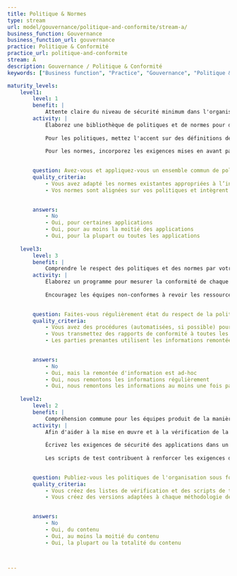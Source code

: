 ```yaml
---
title: Politique & Normes
type: stream
url: model/gouvernance/politique-and-conformite/stream-a/
business_function: Gouvernance
business_function_url: gouvernance
practice: Politique & Conformité
practice_url: politique-and-conformite
stream: A
description: Gouvernance / Politique & Conformité
keywords: ["Business function", "Practice", "Gouvernance", "Politique & Conformité"]

maturity_levels:
    level1:
        level: 1
        benefit: |
            Attente claire du niveau de sécurité minimum dans l'organisation
        activity: |
            Élaborez une bibliothèque de politiques et de normes pour diriger tous les aspects du développement logiciel au sein de l'organisation. Les politiques et les normes sont basées sur les textes existants dans l’industrie et s'appliquant à celle de l'organisation. En raison de l'étendue des limites propres aux technologies et aux bonnes pratiques, ré-examinez les normes proposées avec les différentes équipes produits. Avec l'objectif général d'augmenter la sécurité des applications et des infrastructures informatiques, invitez les équipes produits à fournir des commentaires sur tous les aspects des normes qui ne seraient pas réalisables ou rentables à mettre en œuvre, ainsi que sur la possibilité d'aller plus loin que les normes avec peu d'efforts de la part des équipes produits.
            
            Pour les politiques, mettez l'accent sur des définitions de haut niveau et des aspects de la sécurité des applications qui ne dépendent pas d'une technologie spécifique ou de l'environnement d'hébergement. Concentrez-vous sur les objectifs plus larges de l'organisation pour protéger l'intégrité de son environnement informatique, la sécurité et la confidentialité des données et la maturité des cycles de vie du développement logiciel. Dans le cas des grandes organisations, les politiques peuvent sélectionner des exigences spécifiques en fonction de la classification des données ou des fonctionnalité des applications, mais ne devraient pas être suffisamment détaillées pour offrir des conseils technologiques.
            
            Pour les normes, incorporez les exigences mises en avant par les politiques, et concentrez-vous sur des conseils de mise en œuvre spécifiques à des technologies destinées à tirer parti des fonctionnalités de sécurité des différents langages de programmation et des environnements associés. Les commentaires des développeurs et des architectes seniors considérés comme des experts dans les diverses technologies utilisées par l'organisation sont requis sur les normes. Créez-les dans un format qui permet des mises à jour périodiques. Labellisez les exigences individuelles avec la politique dont elle provient ou ce qui vient d'une tierce partie, afin de rendre la maintenance et les audits plus faciles et plus efficaces.
            

        question: Avez-vous et appliquez-vous un ensemble commun de politiques et de normes à travers toute votre organisation?
        quality_criteria:
            - Vous avez adapté les normes existantes appropriées à l’industrie de l’organisation pour tenir compte des considérations spécifiques à votre domaine
            - Vos normes sont alignées sur vos politiques et intègrent des conseils spécifiques de mise en œuvre pour une technologie donnée
            

        answers:
            - No
            - Oui, pour certaines applications
            - Oui, pour au moins la moitié des applications
            - Oui, pour la plupart ou toutes les applications
            
    level3:
        level: 3
        benefit: |
            Comprendre le respect des politiques et des normes par votre organisation
        activity: |
            Élaborez un programme pour mesurer la conformité de chaque application aux politiques et aux normes existantes. Les exigences obligatoires devraient être motivées et communiquées de façon cohérentes à travers les différentes équipes. Dans la mesure du possible, liez le statut de conformité à des tests automatisés et faites un rapport pour chaque version. Les rapports de conformité contiennent la version des politiques et des normes et les indicateurs appropriés de couverture du code.
            
            Encouragez les équipes non-conformes à revoir les ressources disponibles telles que les exigences de sécurité et les scripts de test afin de vous assurer que la non-conformité n'est pas le résultat de conseils inadéquats. Faites suivre les problèmes résultant de conseils insuffisants aux équipes responsables de la publication des exigences d'application et des scripts de test afin d'inclure les corrections dans les versions futures. Faites remonter les problèmes résultant de l'incapacité à répondre aux politiques et aux normes vers les équipes qui gèrent les risques de sécurité des applications.
            

        question: Faites-vous régulièrement état du respect de la politique et des normes et utilisez-vous ces informations pour guider les efforts d’amélioration de la conformité?
        quality_criteria:
            - Vous avez des procédures (automatisées, si possible) pour générer régulièrement des rapports de conformité
            - Vous transmettez des rapports de conformité à toutes les parties prenantes concernées
            - Les parties prenantes utilisent les informations remontées sur l'état de conformité pour identifier les domaines à améliorer
            

        answers:
            - No
            - Oui, mais la remontée d'information est ad-hoc
            - Oui, nous remontons les informations régulièrement
            - Oui, nous remontons les informations au moins une fois par an
            
    level2:
        level: 2
        benefit: |
            Compréhension commune pour les équipes produit de la manière d'être en conformité avec les politiques de sécurité
        activity: |
            Afin d'aider à la mise en œuvre et à la vérification de la conformité aux politiques et aux normes, particularisez le process concernant la sécurité des applications et développez des scripts de test appropriés liés à chaque exigence applicable. Organisez les documents associés en bibliothèques et les mettre à la disposition de toutes les équipes concernées dans les formats les plus propices à leur inclusion dans chaque application. Labellisez clairement les documents et liez-les aux politiques et aux normes qu'ils représentent, afin d'aider à la mise à jour et à la maintenance. Faites différentes versions des politiques et des normes et incluent des journaux détaillés concernant les modifications lors de chaque mise à jour itérative pour faciliter leur inclusion continue dans les produits du SDLC.
            
            Écrivez les exigences de sécurité des applications dans un format compatible avec les processus de gestion des exigences existants. Il est possible que vous ayez besoin de plusieurs versions pour les adapter à différentes méthodologies de développement ou à différentes technologies. Le but est de faciliter l’intégration par les différentes équipes produit des politiques et des normes dans les cycles de développement existants et de limiter l'interprétation des exigences.
            
            Les scripts de test contribuent à renforcer les exigences de sécurité applicatifs par des attentes claires sur la fonctionnalité de l'application et à guider les efforts de test automatisés ou manuels qui peuvent déjà faire partie du processus de développement. Ces efforts n'aident pas seulement chaque équipe à déterminer l'état actuel du respect des politiques et des normes existantes, mais aussi à assurer la conformité au fur et à mesure que les applications continuent d'évoluer.
            

        question: Publiez-vous les politiques de l'organisation sous forme de scripts de test ou de manuels d'exécution dans le but de faciliter leur interprétation par les équipes de développement?
        quality_criteria:
            - Vous créez des listes de vérification et des scripts de test quand c'est pertinent, conformément aux exigences de la politique et aux directives d'implémentation des normes associées
            - Vous créez des versions adaptées à chaque méthodologie de développement et à chaque technologie que l'organisation utilise
            

        answers:
            - No
            - Oui, du contenu
            - Oui, au moins la moitié du contenu
            - Oui, la plupart ou la totalité du contenu
            


---
```


